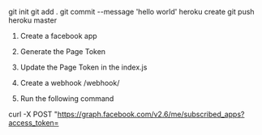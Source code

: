 git init
git add .
git commit --message 'hello world'
heroku create
git push heroku master


1. Create a facebook app

2. Generate the Page Token
3. Update the Page Token in the index.js
4. Create a webhook /webhook/
5. Run the following command


curl -X POST "https://graph.facebook.com/v2.6/me/subscribed_apps?access_token=
